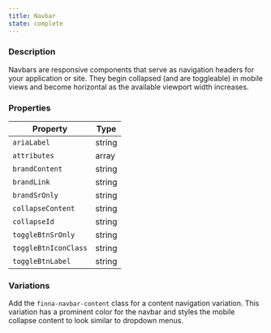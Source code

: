 ```yaml
---
title: Navbar
state: complete
---
```


### Description

Navbars are responsive components that serve as navigation headers for your 
application or site. They begin collapsed (and are toggleable) in mobile views
and become horizontal as the available viewport width increases.

### Properties

| Property             | Type   |
| -------------------- | ------ |
| `ariaLabel`          | string |
| `attributes`         | array  |
| `brandContent`       | string |
| `brandLink`          | string |
| `brandSrOnly`        | string |
| `collapseContent`    | string |
| `collapseId`         | string |
| `toggleBtnSrOnly`    | string |
| `toggleBtnIconClass` | string |
| `toggleBtnLabel`     | string |

### Variations

Add the `finna-navbar-content` class for a content navigation variation. This
variation has a prominent color for the navbar and styles the mobile collapse
content to look similar to dropdown menus.

